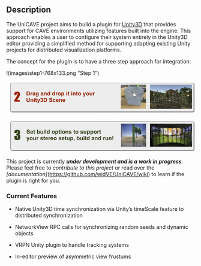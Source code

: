 ## Description

The UniCAVE project aims to build a plugin for [Unity3D](https://unity3d.com) that provides support for CAVE environments utilizing features built into the engine.  This approach enables a user to configure their system entirely in the Unity3D editor providing a simplified method for supporting adapting existing Unity projects for distributed visualization platforms.

The concept for the plugin is to have a three step approach for integration:

!(images\step1-768x133.png "Step 1")

![Step 2](images\step2-768x130.png "Step 2")

![Step 3](images\step3-768x131.png "Step 3")

This project is currently **_under development and is a work in progress_**.  Please feel free to _contribute to this project_ or read over the _[documentation]_(https://github.com/widVE/UniCAVE/wiki) to learn if the plugin is right for you.


### Current Features

* Native Unity3D time synchronization via Unity’s timeScale feature to distributed synchronization

* NetworkView RPC calls for synchronizing random seeds and dynamic objects

* VRPN Unity plugin to handle tracking systems

* In-editor preview of asymmetric view frustums